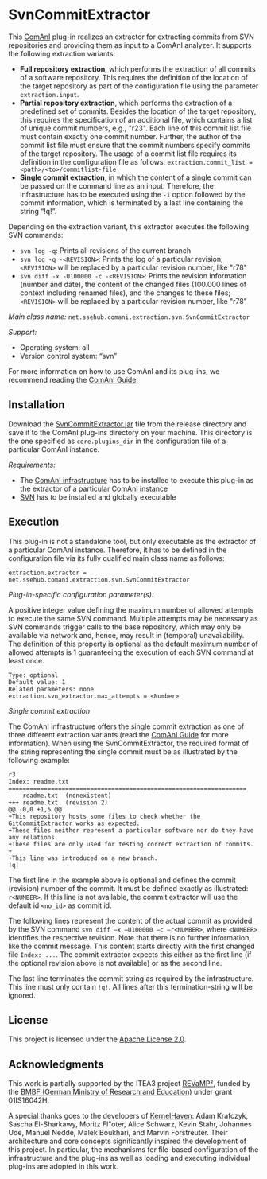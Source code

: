 # SvnCommitExtractor
This [ComAnI](https://github.com/CommitAnalysisInfrastructure/ComAnI) plug-in realizes an extractor for extracting commits from SVN repositories and providing them as input to a ComAnI analyzer. It supports the following extraction variants:
- **Full repository extraction**, which performs the extraction of all commits of a software repository. This requires the definition of the location of the target repository as part of the configuration file using the parameter `extraction.input`.
- **Partial repository extraction**, which performs the extraction of a predefined set of commits. Besides the location of the target repository, this requires the specification of an additional file, which contains a list of unique commit numbers, e.g., "r23". Each line of this commit list file must contain exactly one commit number. Further, the author of the commit list file must ensure that the commit numbers specify commits of the target repository. The usage of a commit list file requires its definition in the configuration file as follows: `extraction.commit_list = <path>/<to>/commitlist-file`
- **Single commit extraction**, in which the content of a single commit can be passed on the command line as an input. Therefore, the infrastructure has to be executed using the `-i` option followed by the commit information, which is terminated by a last line containing the string “!q!”.

Depending on the extraction variant, this extractor executes the following SVN commands:
- `svn log -q`: Prints all revisions of the current branch
- `svn log -q -<REVISION>`: Prints the log of a particular revision; `<REVISION>` will be replaced by a particular revision number, like "r78"
- `svn diff -x -U100000 -c -<REVISION>`: Prints the revision information (number and date), the content of the changed files (100.000 lines of context including renamed files), and the changes to these files; `<REVISION>` will be replaced by a particular revision number, like "r78"

*Main class name:* `net.ssehub.comani.extraction.svn.SvnCommitExtractor`

*Support:*
- Operating system: all
- Version control system: “svn”

For more information on how to use ComAnI and its plug-ins, we recommend reading the [ComAnI Guide](https://github.com/CommitAnalysisInfrastructure/ComAnI/blob/master/guide/ComAnI_Guide.pdf).

## Installation
Download the [SvnCommitExtractor.jar](/release/SvnCommitExtractor.jar) file from the release directory and save it to the ComAnI plug-ins directory on your machine. This directory is the one specified as `core.plugins_dir` in the configuration file of a particular ComAnI instance.

*Requirements:*
- The [ComAnI infrastructure](https://github.com/CommitAnalysisInfrastructure/ComAnI) has to be installed to execute this plug-in as the extractor of a particular ComAnI instance
- [SVN](https://subversion.apache.org/) has to be installed and globally executable

## Execution
This plug-in is not a standalone tool, but only executable as the extractor of a particular ComAnI instance. Therefore, it has to be defined in the configuration file via its fully qualified main class name as follows:

`extraction.extractor = net.ssehub.comani.extraction.svn.SvnCommitExtractor`

*Plug-in-specific configuration parameter(s):*

A positive integer value defining the maximum number of allowed attempts to execute the same SVN command.
Multiple attempts may be necessary as SVN commands trigger calls to the base repository, which may only be
available via network and, hence, may result in (temporal) unavailability. The definition of this property
is optional as the default maximum number of allowed attempts is 1 guaranteeing the execution of each SVN
command at least once.

```Properties
Type: optional
Default value: 1
Related parameters: none
extraction.svn_extractor.max_attempts = <Number>
```

*Single commit extraction*

The ComAnI infrastructure offers the single commit extraction as one of three different extraction variants (read the [ComAnI Guide](https://github.com/CommitAnalysisInfrastructure/ComAnI/blob/master/guide/ComAnI_Guide.pdf) for more information). When using the SvnCommitExtractor, the required format of the string representing the single commit must be as illustrated by the following example:

```
r3
Index: readme.txt
===================================================================
--- readme.txt	(nonexistent)
+++ readme.txt	(revision 2)
@@ -0,0 +1,5 @@
+This repository hosts some files to check whether the GitCommitExtractor works as expected.
+These files neither represent a particular software nor do they have any relations.
+These files are only used for testing correct extraction of commits.
+
+This line was introduced on a new branch.
!q!
```

The first line in the example above is optional and defines the commit (revision) number of the commit. It must be defined exactly as illustrated: `r<NUMBER>`. If this line is not available, the commit extractor will use the default id `<no_id>` as commit id.

The following lines represent the content of the actual commit as provided by the SVN command `svn diff –x –U100000 –c –r<NUMBER>`, where `<NUMBER>` identifies the respective revision. Note that there is no further information, like the commit message. This content starts directly with the first changed file `Index: ...`. The commit extractor expects this either as the first line (if the optional revision above is not available) or as the second line.

The last line terminates the commit string as required by the infrastructure. This line must only contain `!q!`. All lines after this termination-string will be ignored.

## License
This project is licensed under the [Apache License 2.0](https://www.apache.org/licenses/LICENSE-2.0.html).

## Acknowledgments
This work is partially supported by the ITEA3 project [REVaMP²](http://www.revamp2-project.eu/), funded by the [BMBF (German Ministry of Research and Education)](https://www.bmbf.de/) under grant 01IS16042H.

A special thanks goes to the developers of [KernelHaven](https://github.com/KernelHaven/): Adam Krafczyk, Sascha El-Sharkawy, Moritz Fl\"oter, Alice Schwarz, Kevin Stahr, Johannes Ude, Manuel Nedde, Malek Boukhari, and Marvin Forstreuter. Their architecture and core concepts significantly inspired the development of this project. In particular, the mechanisms for file-based configuration of the infrastructure and the plug-ins as well as loading and executing individual plug-ins are adopted in this work.
